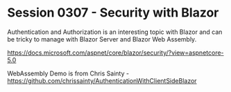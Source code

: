 # Session 0307 - Security with Blazor

Authentication and Authorization is an interesting topic with Blazor and can be tricky to manage with Blazor Server and Blazor Web Assembly.

https://docs.microsoft.com/aspnet/core/blazor/security/?view=aspnetcore-5.0

WebAssembly Demo is from Chris Sainty - https://github.com/chrissainty/AuthenticationWithClientSideBlazor

